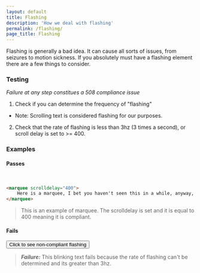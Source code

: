 ```yaml
---
layout: default
title: Flashing
description: 'How we deal with flashing'
permalink: /flashing/
page_title: Flashing
---
```

Flashing is generally a bad idea. It can cause all sorts of issues, from seizures to motion sickness. If you absolutely must have a flashing element there are a few things to consider. 

### Testing 

*Failure at any step constitues a 508 compliance issue*

1. Check if you can determine the frequency of "flashing"
  * Note: Scrolling text is considered flashing for our purposes.
2. Check that the rate of flashing is less than 3hz (3 times a second), or scroll delay is set to >= 400.

### Examples

#### Passes

<marquee scrolldelay = "400">Here is a marquee, I bet you haven't seen this in a while, anyway, the scroll delay is set to 400.</marquee>

```html
<marquee scrolldelay="400">
	Here is a marquee, I bet you haven't seen this in a while, anyway, the scroll delay is set to 400.
</marquee>
```

> This is an example of marquee. The scrolldelay is set and it is equal to 400 meaning it is compliant. 

#### Fails
<button type='button' id='blinkbutton'>Click to see non-compliant flashing</button>
<span class='blink' style='display:none;'>This text is blinking</span>

> ___Failure:___ This blinking text fails because the rate of flashing can't be determined and its greater than 3hz.